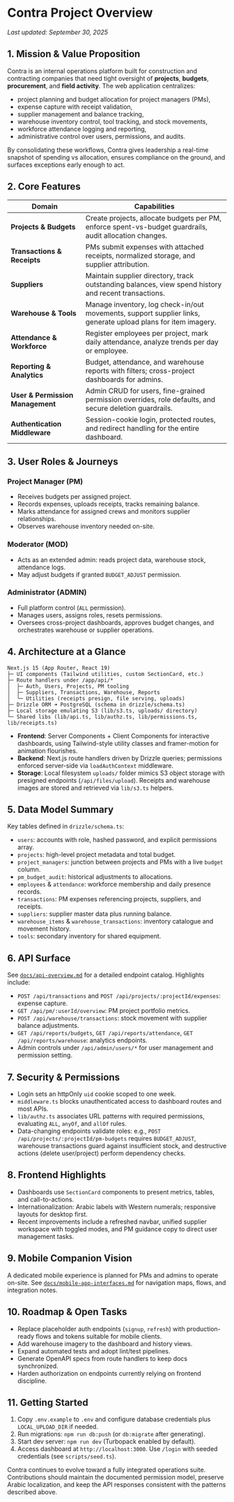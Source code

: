 # Contra Project Overview

_Last updated: September 30, 2025_

## 1. Mission & Value Proposition

Contra is an internal operations platform built for construction and contracting companies that need tight oversight of **projects**, **budgets**, **procurement**, and **field activity**. The web application centralizes:

- project planning and budget allocation for project managers (PMs),
- expense capture with receipt validation,
- supplier management and balance tracking,
- warehouse inventory control, tool tracking, and stock movements,
- workforce attendance logging and reporting,
- administrative control over users, permissions, and audits.

By consolidating these workflows, Contra gives leadership a real-time snapshot of spending vs allocation, ensures compliance on the ground, and surfaces exceptions early enough to act.

## 2. Core Features

| Domain | Capabilities |
|--------|--------------|
| **Projects & Budgets** | Create projects, allocate budgets per PM, enforce spent-vs-budget guardrails, audit allocation changes. |
| **Transactions & Receipts** | PMs submit expenses with attached receipts, normalized storage, and supplier attribution. |
| **Suppliers** | Maintain supplier directory, track outstanding balances, view spend history and recent transactions. |
| **Warehouse & Tools** | Manage inventory, log check-in/out movements, support supplier links, generate upload plans for item imagery. |
| **Attendance & Workforce** | Register employees per project, mark daily attendance, analyze trends per day or employee. |
| **Reporting & Analytics** | Budget, attendance, and warehouse reports with filters; cross-project dashboards for admins. |
| **User & Permission Management** | Admin CRUD for users, fine-grained permission overrides, role defaults, and secure deletion guardrails. |
| **Authentication Middleware** | Session-cookie login, protected routes, and redirect handling for the entire dashboard. |

## 3. User Roles & Journeys

### Project Manager (PM)
- Receives budgets per assigned project.
- Records expenses, uploads receipts, tracks remaining balance.
- Marks attendance for assigned crews and monitors supplier relationships.
- Observes warehouse inventory needed on-site.

### Moderator (MOD)
- Acts as an extended admin: reads project data, warehouse stock, attendance logs.
- May adjust budgets if granted `BUDGET_ADJUST` permission.

### Administrator (ADMIN)
- Full platform control (`ALL` permission).
- Manages users, assigns roles, resets permissions.
- Oversees cross-project dashboards, approves budget changes, and orchestrates warehouse or supplier operations.

## 4. Architecture at a Glance

```
Next.js 15 (App Router, React 19)
├─ UI components (Tailwind utilities, custom SectionCard, etc.)
├─ Route handlers under /app/api/*
│  ├─ Auth, Users, Projects, PM tooling
│  ├─ Suppliers, Transactions, Warehouse, Reports
│  └─ Utilities (receipts presign, file serving, uploads)
├─ Drizzle ORM ➜ PostgreSQL (schema in drizzle/schema.ts)
├─ Local storage emulating S3 (lib/s3.ts, uploads/ directory)
└─ Shared libs (lib/api.ts, lib/authz.ts, lib/permissions.ts, lib/receipts.ts)
```

- **Frontend**: Server Components + Client Components for interactive dashboards, using Tailwind-style utility classes and framer-motion for animation flourishes.
- **Backend**: Next.js route handlers driven by Drizzle queries; permissions enforced server-side via `loadAuthContext` middleware.
- **Storage**: Local filesystem `uploads/` folder mimics S3 object storage with presigned endpoints (`/api/files/upload`). Receipts and warehouse images are stored and retrieved via `lib/s3.ts` helpers.

## 5. Data Model Summary

Key tables defined in `drizzle/schema.ts`:

- `users`: accounts with role, hashed password, and explicit permissions array.
- `projects`: high-level project metadata and total budget.
- `project_managers`: junction between projects and PMs with a live `budget` column.
- `pm_budget_audit`: historical adjustments to allocations.
- `employees` & `attendance`: workforce membership and daily presence records.
- `transactions`: PM expenses referencing projects, suppliers, and receipts.
- `suppliers`: supplier master data plus running balance.
- `warehouse_items` & `warehouse_transactions`: inventory catalogue and movement history.
- `tools`: secondary inventory for shared equipment.

## 6. API Surface

See [`docs/api-overview.md`](./api-overview.md) for a detailed endpoint catalog. Highlights include:

- `POST /api/transactions` and `POST /api/projects/:projectId/expenses`: expense capture.
- `GET /api/pm/:userId/overview`: PM project portfolio metrics.
- `POST /api/warehouse/transactions`: stock movement with supplier balance adjustments.
- `GET /api/reports/budgets`, `GET /api/reports/attendance`, `GET /api/reports/warehouse`: analytics endpoints.
- Admin controls under `/api/admin/users/*` for user management and permission setting.

## 7. Security & Permissions

- Login sets an httpOnly `uid` cookie scoped to one week.
- `middleware.ts` blocks unauthenticated access to dashboard routes and most APIs.
- `lib/authz.ts` associates URL patterns with required permissions, evaluating `ALL`, `anyOf`, and `allOf` rules.
- Data-changing endpoints validate roles: e.g., `POST /api/projects/:projectId/pm-budgets` requires `BUDGET_ADJUST`, warehouse transactions guard against insufficient stock, and destructive actions (delete user/project) perform dependency checks.

## 8. Frontend Highlights

- Dashboards use `SectionCard` components to present metrics, tables, and call-to-actions.
- Internationalization: Arabic labels with Western numerals; responsive layouts for desktop first.
- Recent improvements include a refreshed navbar, unified supplier workspace with toggled modes, and PM guidance copy to direct user management tasks.

## 9. Mobile Companion Vision

A dedicated mobile experience is planned for PMs and admins to operate on-site. See [`docs/mobile-app-interfaces.md`](./mobile-app-interfaces.md) for navigation maps, flows, and integration notes.

## 10. Roadmap & Open Tasks

- Replace placeholder auth endpoints (`signup`, `refresh`) with production-ready flows and tokens suitable for mobile clients.
- Add warehouse imagery to the dashboard and history views.
- Expand automated tests and adopt lint/test pipelines.
- Generate OpenAPI specs from route handlers to keep docs synchronized.
- Harden authorization on endpoints currently relying on frontend discipline.

## 11. Getting Started

1. Copy `.env.example` to `.env` and configure database credentials plus `LOCAL_UPLOAD_DIR` if needed.
2. Run migrations: `npm run db:push` (or `db:migrate` after generating).
3. Start dev server: `npm run dev` (Turbopack enabled by default).
4. Access dashboard at `http://localhost:3000`. Use `/login` with seeded credentials (see `scripts/seed.ts`).

Contra continues to evolve toward a fully integrated operations suite. Contributions should maintain the documented permission model, preserve Arabic localization, and keep the API responses consistent with the patterns described above.
